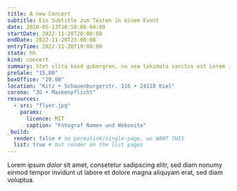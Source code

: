 ```yaml
---
title: A new Concert
subtitle: Ein Subtitle zum Testen in einem Event
date: 2020-05-13T10:58:08-04:00
startDate: 2022-11-20T20:00:08
endDate: 2022-11-20T23:00:08
entryTime: 2022-11-20T19:00:00
state: hh
kind: concert
summary: Stet clita kasd gubergren, no sea takimata sanctus est Lorem ipsum dolor sit amet.
preSale: "15,00"
boxOffice: "20.00"
location: "Kitz • Schauenburgerstr. 116 • 24118 Kiel"
corona: "3G • Maskenpflicht"
resources:
  - src: "flyer.jpg"
    params:
      licence: MIT
      caption: "Fotograf Namen und Webseite"
_build:
  render: false # no permalink/single-page, we WANT THIS
  list: true # but render on the list pages
---
```


Lorem ipsum *dolor* sit amet, consetetur sadipscing elitr, 
sed diam nonumy eirmod tempor invidunt ut labore et dolore magna aliquyam erat, sed diam voluptua.